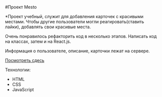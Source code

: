 #Проект Mesto

*Проект учебный, служит для добавления карточек с красивыми местами. Чтобы другие пользователи могли реагировать(ставить лайки), добавлять свои красивые места.

Очень понравилось рефакторить код в несколько этапов. Написать код на классах, затем и на React.js.

Информация о пользователе, описание, карточки лежат на сервере.

[Посмотреть сдесь](https://lexkarpov.github.io/mesto/)

Технологии:
* HTML
* CSS
* JavaScript

